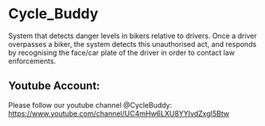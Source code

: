 # Cycle_Buddy
System that detects danger levels in bikers relative to drivers. Once a driver overpasses a biker, the system detects this unauthorised act, and responds by recognising the face/car plate of the driver in order to contact law enforcements.
## Youtube Account:
Please follow our youtube channel @CycleBuddy: https://www.youtube.com/channel/UC4mHw6LXU8YYIvdZxgI5Btw
